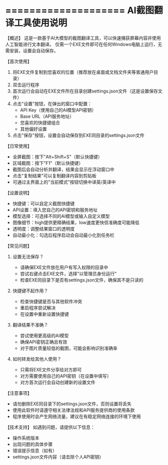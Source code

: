 ====================
  AI截图翻译工具使用说明
====================

【概述】
这是一款基于AI大模型的截图翻译工具，可以快速捕获屏幕内容并使用人工智能进行文本翻译。
仅需一个EXE文件即可在任何Windows电脑上运行，无需安装，设置会自动保存。

【首次使用】
1. 将EXE文件复制到您喜欢的位置（推荐放在桌面或文档文件夹等普通用户目录）
2. 双击运行程序
3. 首次运行会自动在EXE文件所在目录创建settings.json文件（这是设置保存文件）
4. 点击"设置"按钮，在弹出的窗口中配置：
   - API Key（使用自己的AI模型API密钥）
   - Base URL（API服务地址）
   - 您喜欢的快捷键组合
   - 其他偏好设置
5. 点击"保存"按钮，设置会自动保存到EXE同目录的settings.json文件

【日常使用】
- 全屏截图：按下"Alt+Shift+S"（默认快捷键）
- 区域截图：按下"F1"（默认快捷键）
- 截图后会自动分析并翻译，结果会显示在浮动窗口中
- 点击"复制结果"可以复制翻译内容到剪贴板
- 可通过主界面上的"当前模式"按钮切换中译英/英译中

【设置说明】
- 快捷键：可以自定义截图快捷键
- API设置：填入您自己的API密钥和服务地址
- 模型选择：可选择不同的AI模型或输入自定义模型
- 图像细节：high提供更精确结果，low速度更快但准确度可能降低
- 透明度：调整结果窗口的透明度
- 自动最小化：勾选后程序启动会自动最小化到任务栏

【常见问题】
1. 设置无法保存？
   - 请确保EXE文件放在用户有写入权限的目录中
   - 尝试右键点击EXE文件，选择"以管理员身份运行"
   - 检查EXE同目录下是否有settings.json文件，确保其不是只读的

2. 快捷键不起作用？
   - 检查快捷键是否与其他软件冲突
   - 重启程序尝试解决
   - 在设置中重新设置快捷键

3. 翻译结果不准确？
   - 尝试使用更高级的AI模型
   - 确保API密钥正确且有效
   - 对于图片质量较低的截图，可能会影响识别准确率

4. 如何转发给其他人使用？
   - 只需将EXE文件分享给对方即可
   - 对方需要使用自己的API密钥（在设置中填写）
   - 对方首次运行会自动创建新的设置文件

【注意事项】
- 请勿删除EXE同目录下的settings.json文件，否则设置将丢失
- 使用此软件时请遵守相关法律法规和API服务提供商的使用条款
- 程序使用时会产生网络流量，建议在有稳定网络连接的环境下使用

【技术支持】
如遇到问题，请提供以下信息：
- 操作系统版本
- 出现问题的具体步骤
- 错误提示信息（如有）
- settings.json文件内容（请去除个人API密钥） 
